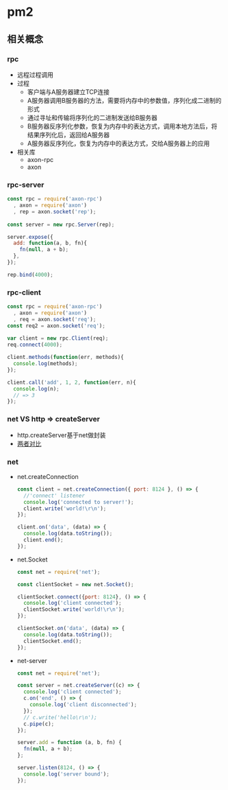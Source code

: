 # pm2

## 相关概念

### rpc
- 远程过程调用
- 过程
  - 客户端与A服务器建立TCP连接
  - A服务器调用B服务器的方法，需要将内存中的参数值，序列化成二进制的形式
  - 通过寻址和传输将序列化的二进制发送给B服务器
  - B服务器反序列化参数，恢复为内存中的表达方式，调用本地方法后，将结果序列化后，返回给A服务器
  - A服务器反序列化，恢复为内存中的表达方式，交给A服务器上的应用
- 相关库
  - axon-rpc
  - axon

### rpc-server
```js
const rpc = require('axon-rpc')
  , axon = require('axon')
  , rep = axon.socket('rep');
 
const server = new rpc.Server(rep);

server.expose({
  add: function(a, b, fn){
    fn(null, a + b);
  },
});

rep.bind(4000);
```

### rpc-client
```js
const rpc = require('axon-rpc')
  , axon = require('axon')
  , req = axon.socket('req');
const req2 = axon.socket('req');
 
var client = new rpc.Client(req);
req.connect(4000);

client.methods(function(err, methods){
  console.log(methods);
});

client.call('add', 1, 2, function(err, n){
  console.log(n);
  // => 3
});
```

### net VS http => createServer
- http.createServer基于net做封装
- [两者对比](http://zhenhua-lee.github.io/node/socket.html/)

### net
- net.createConnection
  ```js
  const client = net.createConnection({ port: 8124 }, () => {
    //'connect' listener
    console.log('connected to server!');
    client.write('world!\r\n');
  });

  client.on('data', (data) => {
    console.log(data.toString());
    client.end();
  });
  ```
- net.Socket
  ```js
  const net = require('net');

  const clientSocket = new net.Socket();

  clientSocket.connect({port: 8124}, () => {
    console.log('client connected');
    clientSocket.write('world!\r\n');
  });

  clientSocket.on('data', (data) => {
    console.log(data.toString());
    clientSocket.end();
  });
  ```
- net-server
  ```js
  const net = require('net');

  const server = net.createServer((c) => {
    console.log('client connected');
    c.on('end', () => {
      console.log('client disconnected');
    });
    // c.write('hello\r\n');
    c.pipe(c);
  });

  server.add = function (a, b, fn) {
    fn(null, a + b);
  };

  server.listen(8124, () => {
    console.log('server bound');
  });
  ```



